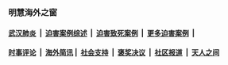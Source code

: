 
### 明慧海外之窗

####  [武汉肺炎](indexes/365.md?t=01130600) &nbsp;|&nbsp;  [迫害案例综述](indexes/328.md?t=01130600) &nbsp;|&nbsp; [迫害致死案例](indexes/277.md?t=01130600)  &nbsp;|&nbsp; [更多迫害案例](indexes/81.md?t=01130600)  &nbsp;|&nbsp; 
####  [时事评论](indexes/251.md?t=01130600) &nbsp;|&nbsp; [海外简讯](indexes/245.md?t=01130600)&nbsp;|&nbsp;  [社会支持](indexes/140.md?t=01130600) &nbsp;|&nbsp; [褒奖决议](indexes/282.md?t=01130600) &nbsp;|&nbsp; [社区报道](indexes/91.md?t=01130600)  &nbsp;|&nbsp; [天人之间](indexes/78.md?t=01130600) 

